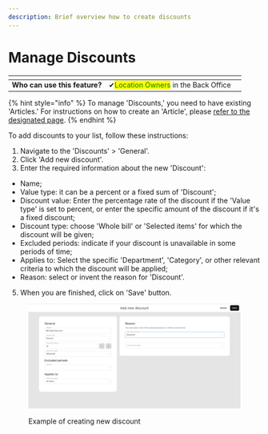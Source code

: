 ```yaml
---
description: Brief overview how to create discounts
---
```


# Manage Discounts

<table data-card-size="large" data-view="cards" data-full-width="false"><thead><tr><th></th><th></th><th></th></tr></thead><tbody><tr><td><strong>Who can use this feature?</strong></td><td><span data-gb-custom-inline data-tag="emoji" data-code="2714">✔</span><mark style="color:green;">Location Owners</mark> in the Back Office</td><td></td></tr></tbody></table>

{% hint style="info" %}
To manage 'Discounts,' you need to have existing 'Articles.' For instructions on how to create an 'Article', please [refer to the designated page](../../features/products/articles/create-an-article-bo.md).
{% endhint %}

To add discounts to your list, follow these instructions:

1. Navigate to the 'Discounts' > 'General'.
2. Click 'Add new discount'.
3. Enter the required information about the new 'Discount':

* Name;
* Value type: it can be a percent or a fixed sum of 'Discount';
* Discount value: Enter the percentage rate of the discount if the 'Value type' is set to percent, or enter the specific amount of the discount if it's a fixed discount;
* Discount type: choose 'Whole bill' or 'Selected items' for which the discount will be given;
* Excluded periods: indicate if your discount is unavailable in some periods of time;
* Applies to: Select the specific 'Department', 'Category', or other relevant criteria to which the discount will be applied;
* Reason: select or invent the reason for 'Discount'.

5. When you are finished, click on 'Save' button.

<figure><img src="../../.gitbook/assets/discount.jpg" alt=""><figcaption><p>Example of creating new discount</p></figcaption></figure>

